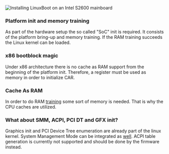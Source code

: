 ![Installing LinuxBoot on an Intel S2600 mainboard](images/s2600-flash.jpg)

### Platform init and memory training
As part of the hardware setup the so called "SoC" init is required. It consists
of the platform bring-up and memory training. If the RAM training succeeds the
Linux kernel can be loaded.

### x86 bootblock magic
Under x86 architecture there is no cache as RAM support from the beginning of the
platform init. Therefore, a register must be used as memory in order to initialize
CAR.

### Cache As RAM
In order to do RAM [training](https://www.youtube.com/watch?v=h-Lkkg03Erk) some sort
of memory is needed. That is why the CPU caches are utilized.

### What about SMM, ACPI, PCI DT and GFX init?
Graphics init and PCI Device Tree enumeration are already part of the linux kernel.
System Management Mode can be integrated as [well](https://www.youtube.com/watch?v=6GEaw4msq6g).
ACPI table generation is currently not supported and should be done by the firmware instead.
